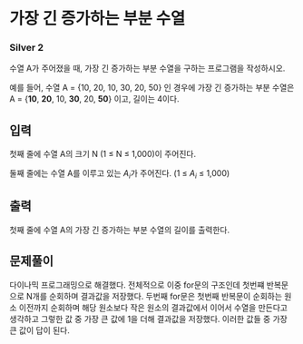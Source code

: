 # 가장 긴 증가하는 부분 수열

### Silver 2

수열 A가 주어졌을 때, 가장 긴 증가하는 부분 수열을 구하는 프로그램을 작성하시오.

예를 들어, 수열 A = {10, 20, 10, 30, 20, 50} 인 경우에 가장 긴 증가하는 부분 수열은 A = {**10**, **20**, 10, **30**, 20, **50**} 이고, 길이는 4이다.

## 입력
첫째 줄에 수열 A의 크기 N (1 ≤ N ≤ 1,000)이 주어진다.

둘째 줄에는 수열 A를 이루고 있는 $A_i$가 주어진다. (1 ≤ $A_i$ ≤ 1,000)

## 출력
첫째 줄에 수열 A의 가장 긴 증가하는 부분 수열의 길이를 출력한다.

## 문제풀이
다이나믹 프로그래밍으로 해결했다. 전체적으로 이중 for문의 구조인데 첫번쨰 반복문으로 N개를 순회하며 결과값을 저장했다. 두번째 for문은 첫번째 반복문이 순회하는 원소 이전까지 순회하며 해당 원소보다 작은 원소의 결과값에서 이어서 수열을 만든다고 생각하고 그렇한 값 중 가장 큰 값에 1을 더해 결과값을 저장했다. 이러한 값들 중 가장 큰 값이 답이 된다.